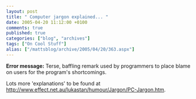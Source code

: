 ```yaml
---
layout: post
title: " Computer jargon explained... "
date: 2005-04-20 11:12:00 +0100
comments: true
published: true
categories: ["blog", "archives"]
tags: ["On Cool Stuff"]
alias: ["/mattsblog/archive/2005/04/20/363.aspx"]
---
```

<!-- more -->

<P><STRONG>Error message:</STRONG> Terse, baffling remark used by programmers to place blame on users for the program's shortcomings. </P>
 <P>Lots more 'explanations' to be found at <A href="http://www.effect.net.au/lukastan/humour/Jargon/PC-Jargon.htm">http://www.effect.net.au/lukastan/humour/Jargon/PC-Jargon.htm</A>.</P> 
